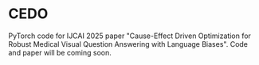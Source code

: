 # CEDO
PyTorch code for IJCAI 2025 paper "Cause-Effect Driven Optimization for Robust Medical Visual Question Answering with Language Biases".
Code and paper will be coming soon.
